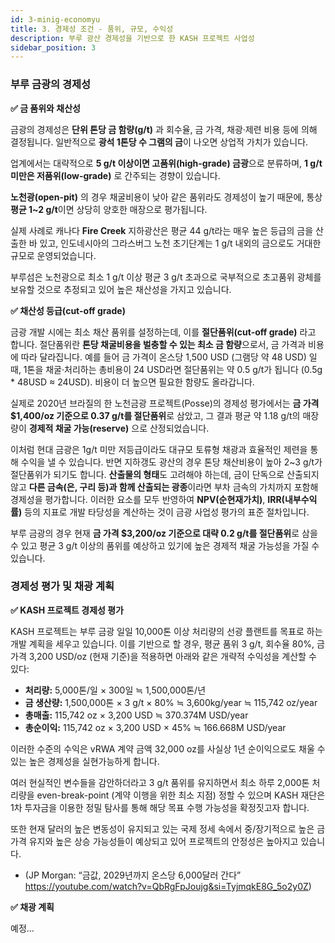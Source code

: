 ```yaml
---
id: 3-minig-economyu
title: 3. 경제성 조건 - 품위, 규모, 수익성
description: 부루 광산 경제성을 기반으로 한 KASH 프로젝트 사업성
sidebar_position: 3
---
```


### 부루 금광의 경제성

**✅ 금 품위와 채산성**

금광의 경제성은 **단위 톤당 금 함량(g/t)** 과 회수율, 금 가격, 채광·제련 비용 등에 의해 결정됩니다. 일반적으로 **광석 1톤당 수 그램의 금**이 나오면 상업적 가치가 있습니다. 

업계에서는 대략적으로 **5 g/t 이상이면 고품위(high-grade) 금광**으로 분류하며, **1 g/t 미만은 저품위(low-grade)** 로 간주되는 경향이 있습니다. 

**노천광(open-pit)** 의 경우 채굴비용이 낮아 같은 품위라도 경제성이 높기 때문에, 통상 **평균 1~2 g/t**이면 상당히 양호한 매장으로 평가됩니다. 

실제 사례로 캐나다 **Fire Creek** 지하광산은 평균 44 g/t라는 매우 높은 등급의 금을 산출한 바 있고, 인도네시아의 그라스버그 노천 초기단계는 1 g/t 내외의 금으로도 거대한 규모로 운영되었습니다.  

부루섬은 노천광으로 최소 1 g/t 이상 평균 3 g/t 초과으로 국부적으로 초고품위 광체를 보유할 것으로 추정되고 있어 높은 채산성을 가지고 있습니다.

**✅ 채산성 등급(cut-off grade)**

금광 개발 시에는 최소 채산 품위를 설정하는데, 이를 **절단품위(cut-off grade)** 라고 합니다. 절단품위란 **톤당 채굴비용을 벌충할 수 있는 최소 금 함량**으로서, 금 가격과 비용에 따라 달라집니다. 
예를 들어 금 가격이 온스당 1,500 USD (그램당 약 48 USD) 일 때, 1톤을 채굴·처리하는 총비용이 24 USD라면 절단품위는 약 0.5 g/t가 됩니다 (0.5g * 48USD ≈ 24USD). 비용이 더 높으면 필요한 함량도 올라갑니다.

실제로 2020년 브라질의 한 노천금광 프로젝트(Posse)의 경제성 평가에서는 **금 가격 $1,400/oz 기준으로 0.37 g/t를 절단품위**로 삼았고, 그 결과 평균 약 1.18 g/t의 매장량이 **경제적 채굴 가능(reserve)** 으로 산정되었습니다. 

이처럼 현대 금광은 1g/t 미만 저등급이라도 대규모 토류형 채광과 효율적인 제련을 통해 수익을 낼 수 있습니다. 반면 지하갱도 광산의 경우 톤당 채산비용이 높아 2~3 g/t가 절단품위가 되기도 합니다. **산출물의 형태**도 고려해야 하는데, 금이 단독으로 산출되지 않고 **다른 금속(은, 구리 등)과 함께 산출되는 광종**이라면 부차 금속의 가치까지 포함해 경제성을 평가합니다. 이러한 요소를 모두 반영하여 **NPV(순현재가치)**, **IRR(내부수익률)** 등의 지표로 개발 타당성을 계산하는 것이 금광 사업성 평가의 표준 절차입니다.

부루 금광의 경우 현재 **금 가격 $3,200/oz 기준으로 대략 0.2 g/t를 절단품위**로 삼을 수 있고 평균 3 g/t 이상의 품위를 예상하고 있기에 높은 경제적 채굴 가능성을 가질 수 있습니다.

### 경제성 평가 및 채광 계획

**✅ KASH 프로젝트 경제성 평가**

KASH 프로젝트는 부루 금광 일일 10,000톤 이상 처리량의 선광 플랜트를 목표로 하는 개발 계획을 세우고 있습니다. 이를 기반으로 할 경우, 평균 품위 3 g/t, 회수율 80%, 금 가격 3,200 USD/oz (현재 기준)을 적용하면 아래와 같은 개략적 수익성을 계산할 수 있다:

- **처리량:** 5,000톤/일 × 300일 ≒ 1,500,000톤/년
- **금 생산량:** 1,500,000톤 × 3 g/t × 80% ≒ 3,600kg/year ≒ 115,742 oz/year
- **총매출:** 115,742 oz × 3,200 USD ≒ 370.374M USD/year
- **총순이익:** 115,742 oz × 3,200 USD × 45%  ≒ 166.668M USD/year

이러한 수준의 수익은 vRWA 계약 금액 32,000 oz를 사실상 1년 순이익으로도 채울 수 있는 높은 경제성을 실현가능하게 합니다. 

여러 현실적인 변수들을 감안하더라고 3 g/t 품위를 유지하면서 최소 하루 2,000톤 처리량을 even-break-point (계약 이행을 위한 최소 지점) 정할 수 있으며 KASH 재단은 1차 투자금을 이용한 정밀 탐사를 통해 해당 목표 수행 가능성을 확정짓고자 합니다.

또한 현재 달러의 높은 변동성이 유지되고 있는 국제 정세 속에서 중/장기적으로 높은 금가격 유지와 높은 상승 가능성들이 예상되고 있어 프로젝트의 안정성은 높아지고 있습니다.

- (JP Morgan: “금값, 2029년까지 온스당 6,000달러 간다” https://youtube.com/watch?v=QbRgFpJoujg&si=TyjmqkE8G_5o2y0Z)

**✅ 채광 계획**

예정...